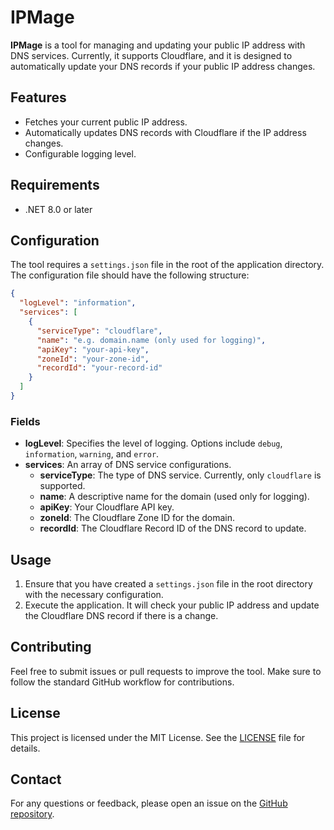 # IPMage

**IPMage** is a tool for managing and updating your public IP address with DNS services. Currently, it supports Cloudflare, and it is designed to automatically update your DNS records if your public IP address changes.

## Features

- Fetches your current public IP address.
- Automatically updates DNS records with Cloudflare if the IP address changes.
- Configurable logging level.

## Requirements

- .NET 8.0 or later

## Configuration

The tool requires a `settings.json` file in the root of the application directory. The configuration file should have the following structure:

```json
{
  "logLevel": "information",
  "services": [
    {
      "serviceType": "cloudflare",
      "name": "e.g. domain.name (only used for logging)",
      "apiKey": "your-api-key",
      "zoneId": "your-zone-id",
      "recordId": "your-record-id"
    }
  ]
}
```

### Fields

- **logLevel**: Specifies the level of logging. Options include `debug`, `information`, `warning`, and `error`.
- **services**: An array of DNS service configurations.
  - **serviceType**: The type of DNS service. Currently, only `cloudflare` is supported.
  - **name**: A descriptive name for the domain (used only for logging).
  - **apiKey**: Your Cloudflare API key.
  - **zoneId**: The Cloudflare Zone ID for the domain.
  - **recordId**: The Cloudflare Record ID of the DNS record to update.

## Usage

1. Ensure that you have created a `settings.json` file in the root directory with the necessary configuration.
2. Execute the application. It will check your public IP address and update the Cloudflare DNS record if there is a change.

## Contributing

Feel free to submit issues or pull requests to improve the tool. Make sure to follow the standard GitHub workflow for contributions.

## License

This project is licensed under the MIT License. See the [LICENSE](LICENSE) file for details.

## Contact

For any questions or feedback, please open an issue on the [GitHub repository](https://github.com/PentoreXannaci/IPMage).
